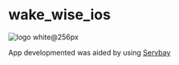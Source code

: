 # wake_wise_ios


![[logo white@256px](https://www.servbay.com)](https://github.com/user-attachments/assets/4d08240b-2477-411d-babd-7897e1292c1e)

App developmented was aided by using [Servbay](https://www.servbay.com)
